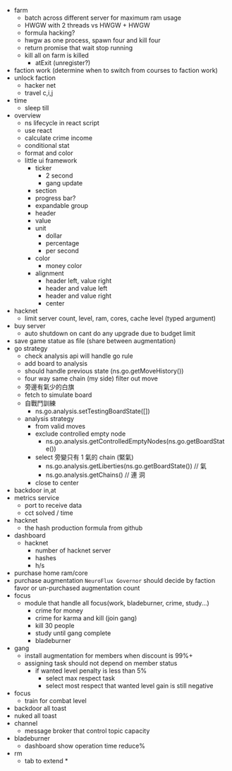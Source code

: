 - farm
  - batch across different server for maximum ram usage
  - HWGW with 2 threads vs HWGW + HWGW
  - formula hacking?
  - hwgw as one process, spawn four and kill four
  - return promise that wait stop running
  - kill all on farm is killed
    - atExit (unregister?)
- faction work (determine when to switch from courses to faction work)
- unlock faction
  - hacker net
  - travel c,i,j
- time
  - sleep till
- overview
  - ns lifecycle in react script
  - use react
  - calculate crime income
  - conditional stat
  - format and color
  - little ui framework
    - ticker
      - 2 second
      - gang update
    - section
    - progress bar?
    - expandable group
    - header
    - value
    - unit
      - dollar
      - percentage
      - per second
    - color
      - money color
    - alignment
      - header left, value right
      - header and value left
      - header and value right
      - center
- hacknet
  - limit server count, level, ram, cores, cache level (typed argument)
- buy server
  - auto shutdown on cant do any upgrade due to budget limit
- save game statue as file (share between augmentation)
- go strategy
  - check analysis api will handle go rule
  - add board to analysis
  - should handle previous state (ns.go.getMoveHistory())
  - four way same chain (my side) filter out move
  - 旁邊有氣少的白旗
  - fetch to simulate board
  - 自戰鬥訓練
    - ns.go.analysis.setTestingBoardState([])
  - analysis strategy
    - from valid moves
    - exclude controlled empty node
      - ns.go.analysis.getControlledEmptyNodes(ns.go.getBoardState())
    - select 旁變只有 1 氣的 chain (緊氣)
      - ns.go.analysis.getLiberties(ns.go.getBoardState()) // 氣
      - ns.go.analysis.getChains() // 連 洞
    - close to center
- backdoor in,at
- metrics service
  - port to receive data
  - cct solved / time
- hacknet
  - the hash production formula from github
- dashboard
  - hacknet
    - number of hacknet server
    - hashes
    - h/s
- purchase home ram/core
- purchase augmentation `NeuroFlux Governor` should decide by faction favor or un-purchased augmentation count
- focus
  - module that handle all focus(work, bladeburner, crime, study...)
    - crime for money
    - crime for karma and kill (join gang)
    - kill 30 people
    - study until gang complete
    - bladeburner
- gang
  - install augmentation for members when discount is 99%+
  - assigning task should not depend on member status
    - if wanted level penalty is less than 5%
      - select max respect task
      - select most respect that wanted level gain is still negative
- focus
  - train for combat level
- backdoor all toast
- nuked all toast
- channel
  - message broker that control topic capacity
- bladeburner
  - dashboard show operation time reduce%
- rm
  - tab to extend *